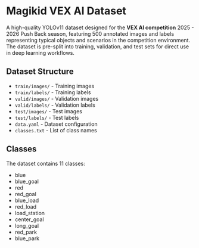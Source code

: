 # Magikid VEX AI Dataset

A high-quality YOLOv11 dataset designed for the **VEX AI competition** 2025 - 2026 Push Back season, featuring 500 annotated images and labels representing typical objects and scenarios in the competition environment.  
The dataset is pre-split into training, validation, and test sets for direct use in deep learning workflows.

## Dataset Structure

- `train/images/` - Training images  
- `train/labels/` - Training labels  
- `valid/images/` - Validation images  
- `valid/labels/` - Validation labels  
- `test/images/` - Test images  
- `test/labels/` - Test labels  
- `data.yaml` - Dataset configuration  
- `classes.txt` - List of class names  

## Classes

The dataset contains 11 classes:
- blue
- blue_goal
- red
- red_goal
- blue_load
- red_load
- load_station
- center_goal
- long_goal
- red_park
- blue_park
